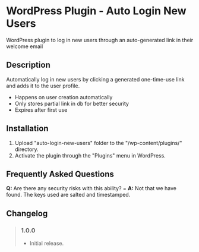 # WordPress Plugin - Auto Login New Users
 WordPress plugin to log in new users through an auto-generated link in their welcome email

## Description
Automatically log in new users by clicking a generated one-time-use link and adds it to the user profile.

- Happens on user creation automatically
- Only stores partial link in db for better security
- Expires after first use

## Installation
1. Upload \"auto-login-new-users\" folder to the \"/wp-content/plugins/\" directory.
2. Activate the plugin through the \"Plugins\" menu in WordPress.

## Frequently Asked Questions
**Q:** Are there any security risks with this ability? =
**A:** Not that we have found. The keys used are salted and timestamped.

## Changelog
> ### __1.0.0__
> - Initial release.
